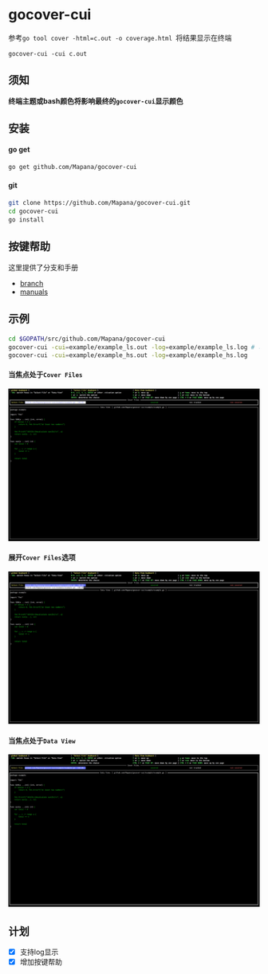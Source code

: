 # gocover-cui

参考`go tool cover -html=c.out -o coverage.html `将结果显示在终端
```
gocover-cui -cui c.out
```

## 须知
**终端主题或bash颜色将影响最终的`gocover-cui`显示颜色**

## 安装
#### go get
``` bash
go get github.com/Mapana/gocover-cui
```

#### git
``` bash
git clone https://github.com/Mapana/gocover-cui.git
cd gocover-cui
go install
```

## 按键帮助
这里提供了分支和手册
- [branch](https://github.com/Mapana/gocover-cui/tree/key-help)
- [manuals](https://github.com/Mapana/gocover-cui/wiki)

## 示例
``` bash
cd $GOPATH/src/github.com/Mapana/gocover-cui
gocover-cui -cui=example/example_ls.out -log=example/example_ls.log # 可以单独运行 -cui 或 -log
gocover-cui -cui=example/example_hs.out -log=example/example_hs.log
```

#### 当焦点处于`Cover Files`
![image](https://github.com/Mapana/gocover-cui/blob/master/gocover-cui-1.png)

#### 展开`Cover Files`选项
![image](https://github.com/Mapana/gocover-cui/blob/master/gocover-cui-2.png)

#### 当焦点处于`Data View`
![image](https://github.com/Mapana/gocover-cui/blob/master/gocover-cui-3.png)

## 计划
- [x] 支持log显示
- [x] 增加按键帮助